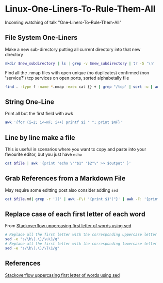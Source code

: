 # Linux-One-Liners-To-Rule-Them-All

Incoming watching of talk "One-Liners-To-Rule-Them-All"

## File System One-Liners

Make a new sub-directory putting all current directory into that new directory 
```bash
mkdir $new_subdirectory | ls | grep -v $new_subdirectory | tr -S '\n' ' ' | xargs -I@ bash -c 'mv @ $new_subdirectory/'
```

Find all the .nmap  files with open unique (no duplicates) confirmed (non 'service?') tcp services on open ports, sorted alphabetally file
```bash
find . -type f -name *.nmap -exec cat {} + | grep "/tcp" | sort -u | awk '{print $3}' | sort -u | grep -v '?\|[0-9]'
```

## String One-Line

Print all but the first field with awk
```bash
awk '{for (i=2; i<=NF; i++) printf $i " "; print $NF}'
```

## Line by line make a file

This is useful in scenarios where you want to copy and paste into your favourite editor, but you just have `echo` 
```bash
cat $file | awk '{print "echo \""$1" "$2"\" >> $output" }'
```

##  Grab References from a Markdown File

May require some editting post also consider adding `sed`
```bash
cat $file.md| grep -r '](' | awk -F\) '{print $1")"}' | awk -F: '{print $2$3}'
```

## Replace case of each first letter of each word

From [Stackoverflow uppercasing first letter of words using sed](https://stackoverflow.com/questions/1538676/uppercasing-first-letter-of-words-using-sed)
```bash
# Replace all the first letter with the corresponding uppercase letter 
sed -e "s/\b\(.\)/\u\1/g"
# Replace all the first letter with the corresponding lowercase letter 
sed -e "s/\b\(.\)/\l\1/g"
```

## References

[Stackoverflow uppercasing first letter of words using sed](https://stackoverflow.com/questions/1538676/uppercasing-first-letter-of-words-using-sed)